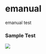# emanual

emanual test

### Sample Test
![](https://user-images.githubusercontent.com/90809956/223588891-4336a776-3095-4028-8b7b-70b2c38fd92d.png)
